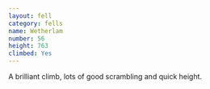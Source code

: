 ```yaml
---
layout: fell
category: fells
name: Wetherlam
number: 56
height: 763
climbed: Yes
---
```

A brilliant climb, lots of good scrambling and quick height.
